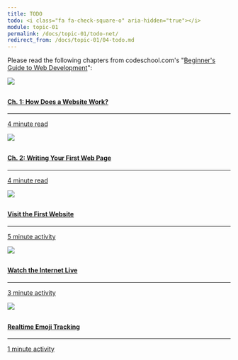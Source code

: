 ```yaml
---
title: TODO
todo: <i class="fa fa-check-square-o" aria-hidden="true"></i>
module: topic-01
permalink: /docs/topic-01/todo-net/
redirect_from: /docs/topic-01/04-todo.md
---
```


Please read the following chapters from codeschool.com's "[Beginner's Guide to Web Development](https://www.codeschool.com/beginners-guide-to-web-development)":

<div class="row text-center">
    <div class="col-lg-4">
        <div class="bs-component">
          <div class="list-group">
              <a href="https://www.codeschool.com/beginners-guide-to-web-development/how-does-a-website-work" class="list-group-item">
                <img src="../img/hw-icon-codeschool-ch1.svg" style="max-height: 100px; margin: auto; margin-bottom: 10px;" />
                  <h4 class="list-group-item-heading">Ch. 1: How Does a Website Work?</h4>
                  <hr>
                  <p class="list-group-item-text"><i class="fa fa-clock-o" aria-hidden="true"></i> 4 minute read</p>
              </a>
            </div>
        </div>
    </div>
    <div class="col-lg-4">
        <div class="bs-component">
          <div class="list-group">
              <a href="https://www.codeschool.com/beginners-guide-to-web-development/writing-your-first-web-page" class="list-group-item">
                <img src="../img/hw-icon-codeschool-ch2.svg" style="max-height: 100px; margin: auto; margin-bottom: 10px;" />
                  <h4 class="list-group-item-heading">Ch. 2: Writing Your First Web Page</h4>
                  <hr>
                  <p class="list-group-item-text"><i class="fa fa-clock-o" aria-hidden="true"></i> 4 minute read</p>
              </a>
            </div>
        </div>
    </div>
    <div class="col-lg-4">
        <div class="bs-component">
          <div class="list-group">
              <a href="http://line-mode.cern.ch/www/hypertext/WWW/TheProject.html" class="list-group-item">
                <img src="../img/hw-icon-cern.png" style="max-height: 100px; margin: auto; margin-bottom: 10px;" />
                  <h4 class="list-group-item-heading">Visit the First Website</h4>
                  <hr>
                  <p class="list-group-item-text"><i class="fa fa-clock-o" aria-hidden="true"></i> 5 minute activity</p>
              </a>
            </div>
        </div>
    </div>
</div>
<div class="row text-center">
    <div class="col-lg-4">
        <div class="bs-component">
          <div class="list-group">
              <a href="http://www.internetlivestats.com/one-second/" class="list-group-item">
                <img src="../img/hw-icon-internet-live.svg" style="max-height: 100px; margin: auto; margin-bottom: 10px;" />
                  <h4 class="list-group-item-heading">Watch the Internet Live</h4>
                  <hr>
                  <p class="list-group-item-text"><i class="fa fa-clock-o" aria-hidden="true"></i> 3 minute activity</p>
              </a>
            </div>
        </div>
    </div>
    <div class="col-lg-4">
        <div class="bs-component">
          <div class="list-group">
              <a href="http://emojitracker.com/" class="list-group-item">
                <img src="../img/hw-icon-emoji.png" style="max-height: 100px; margin: auto; margin-bottom: 10px;" />
                  <h4 class="list-group-item-heading">Realtime Emoji Tracking</h4>
                  <hr>
                  <p class="list-group-item-text"><i class="fa fa-clock-o" aria-hidden="true"></i> 1 minute activity</p>
              </a>
            </div>
        </div>
    </div>
  </div>
